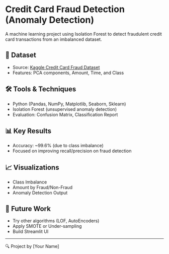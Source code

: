 # Credit Card Fraud Detection (Anomaly Detection)

A machine learning project using Isolation Forest to detect fraudulent credit card transactions from an imbalanced dataset.

## 📂 Dataset
- Source: [Kaggle Credit Card Fraud Dataset](https://www.kaggle.com/datasets/mlg-ulb/creditcardfraud)
- Features: PCA components, Amount, Time, and Class

## 🛠️ Tools & Techniques
- Python (Pandas, NumPy, Matplotlib, Seaborn, Sklearn)
- Isolation Forest (unsupervised anomaly detection)
- Evaluation: Confusion Matrix, Classification Report

## 📊 Key Results
- Accuracy: ~99.6% (due to class imbalance)
- Focused on improving recall/precision on fraud detection

## 📈 Visualizations
- Class Imbalance
- Amount by Fraud/Non-Fraud
- Anomaly Detection Output

## 🚀 Future Work
- Try other algorithms (LOF, AutoEncoders)
- Apply SMOTE or Under-sampling
- Build Streamlit UI

---

🔍 Project by [Your Name]
